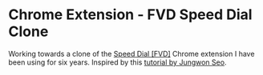 # Chrome Extension - FVD Speed Dial Clone

Working towards a clone of the [Speed Dial [FVD]](https://chrome.google.com/webstore/detail/speed-dial-fvd-new-tab-pa/llaficoajjainaijghjlofdfmbjpebpa) Chrome extension I have been using for six years. Inspired by this [tutorial by Jungwon Seo](https://medium.com/@thejungwon/best-html-css-javascript-practice-chrome-extension-ae4e5e7839e).